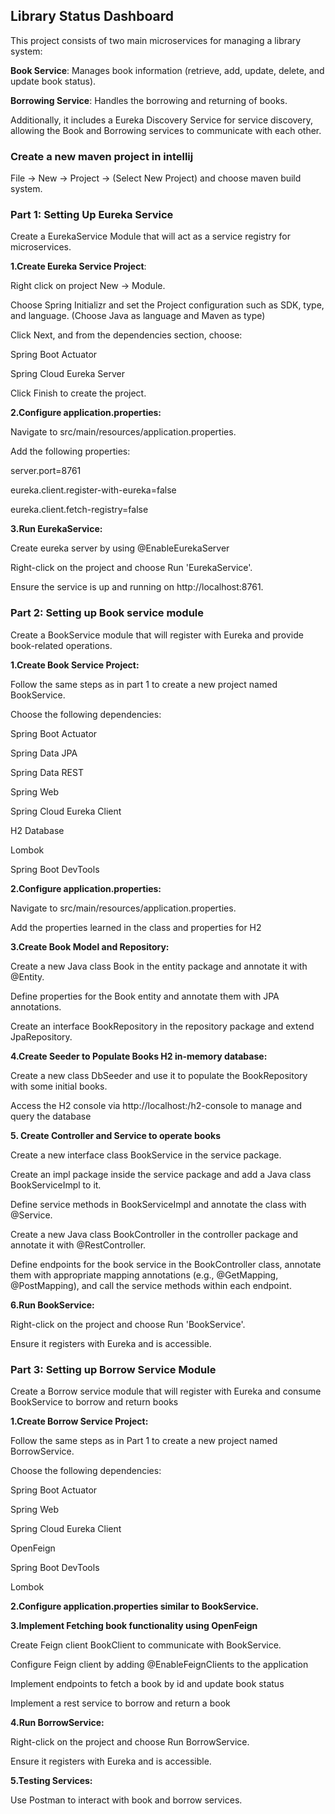 ## Library Status Dashboard

This project consists of two main microservices for managing a library system:

**Book Service**: Manages book information (retrieve, add, update, delete, and update book status).

**Borrowing Service**: Handles the borrowing and returning of books.

Additionally, it includes a Eureka Discovery Service for service discovery, allowing the Book and Borrowing services to communicate with each other.

### Create a new maven project in intellij

File -> New -> Project -> (Select New Project) and choose maven build system.

### Part 1: Setting Up Eureka Service

Create a EurekaService Module that will act as a service registry for microservices.

**1.Create Eureka Service Project**:

Right click on project  New -> Module.

Choose Spring Initializr and set the Project configuration such as SDK, type, and language. (Choose Java as language and Maven as type)

Click Next, and from the dependencies section, choose:

Spring Boot Actuator

Spring Cloud Eureka Server

Click Finish to create the project.

**2.Configure application.properties:**

Navigate to src/main/resources/application.properties.

Add the following properties:

server.port=8761 

eureka.client.register-with-eureka=false

eureka.client.fetch-registry=false 


**3.Run EurekaService:**

Create eureka server by using @EnableEurekaServer

Right-click on the project and choose Run 'EurekaService'.

Ensure the service is up and running on http://localhost:8761.

### Part 2: Setting up Book service module
Create a BookService module that will register with Eureka and provide book-related operations.

**1.Create Book Service Project:**

Follow the same steps as in part 1 to create a new project named BookService.

Choose the following dependencies:

Spring Boot Actuator

Spring Data JPA

Spring Data REST

Spring Web

Spring Cloud Eureka Client

H2 Database

Lombok

Spring Boot DevTools


**2.Configure application.properties:**

Navigate to src/main/resources/application.properties.

Add the properties learned in the class and properties for H2



**3.Create Book Model and Repository:**

Create a new Java class Book in the entity package and annotate it with @Entity.

Define properties for the Book entity and annotate them with JPA annotations.

Create an interface BookRepository in the repository package and extend JpaRepository.



**4.Create Seeder to Populate Books H2 in-memory database:**

Create a new class DbSeeder and use it to populate the BookRepository with some initial books.

Access the H2 console via http://localhost:<BookService-Port>/h2-console to manage and query the database 


**5. Create Controller and Service to operate books**

Create a new interface class BookService in the service package.

Create an impl package inside the service package and add a Java class BookServiceImpl to it.

Define service methods in BookServiceImpl and annotate the class with @Service.

Create a new Java class BookController in the controller package and annotate it with @RestController.

Define endpoints for the book service in the BookController class, annotate them with appropriate mapping annotations (e.g., @GetMapping, @PostMapping), and call the service methods within each endpoint.


**6.Run BookService:**

Right-click on the project and choose Run 'BookService'.

Ensure it registers with Eureka and is accessible.


### Part 3: Setting up Borrow Service Module

Create a Borrow service module that will register with Eureka and consume BookService to borrow and return books

**1.Create Borrow Service Project:**

Follow the same steps as in Part 1 to create a new project named BorrowService.

Choose the following dependencies:

Spring Boot Actuator

Spring Web

Spring Cloud Eureka Client

OpenFeign

Spring Boot DevTools

Lombok


**2.Configure application.properties similar to BookService.**


**3.Implement Fetching book functionality using OpenFeign**

Create Feign client BookClient to communicate with BookService.

Configure Feign client by adding @EnableFeignClients to the application

Implement endpoints to fetch a book by id and update book status

Implement a rest service to borrow and return a book 


**4.Run BorrowService:**

Right-click on the project and choose Run BorrowService.

Ensure it registers with Eureka and is accessible.


**5.Testing Services:**

Use Postman to interact with book and borrow services.


